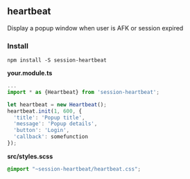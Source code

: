 ## heartbeat
Display a popup window when user is AFK or session expired  

### Install
`npm install -S session-heartbeat`

**your.module.ts**

```ts
...
import * as {Heartbeat} from 'session-heartbeat';

let heartbeat = new Heartbeat();
heartbeat.init(1, 600, {
  'title': 'Popup title',
  'message': 'Popup details',
  'button': 'Login',
  'callback': somefunction
});

```

**src/styles.scss**
```css
@import "~session-heartbeat/heartbeat.css";
```
